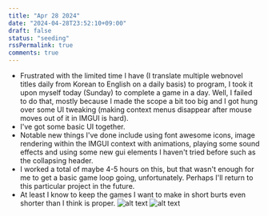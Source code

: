 ```yaml
---
title: "Apr 28 2024"
date: "2024-04-28T23:52:10+09:00"
draft: false
status: "seeding"
rssPermalink: true
comments: true
---
```

- Frustrated with the limited time I have (I translate multiple webnovel titles daily from Korean to English on a daily basis) to program, I took it upon myself today (Sunday) to complete a game in a day. Well, I failed to do that, mostly because I made the scope a bit too big and I got hung over some UI tweaking (making context menus disappear after mouse moves out of it in IMGUI is hard).
- I've got some basic UI together.
- Notable new things I've done include using font awesome icons, image rendering within the IMGUI context with animations, playing some sound effects and using some new gui elements I haven't tried before such as the collapsing header. 
- I worked a total of maybe 4-5 hours on this, but that wasn't enough for me to get a basic game loop going, unfortunately. Perhaps I'll return to this particular project in the future. 
- At least I know to keep the games I want to make in short burts even shorter than I think is proper.
![alt text](images/freelancer_sim.gif "Unfinished. For now.")
![alt text](images/KakaoTalk_20240429_002422619.jpg "Just two pages of planning.")